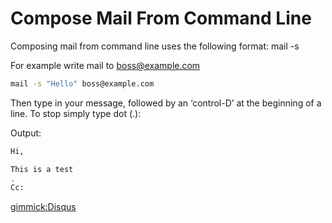# Compose Mail From Command Line

Composing mail from command line uses the following format: mail -s <mailaddess>

For example write mail to boss@example.com
```bash
mail -s "Hello" boss@example.com
```

Then type in your message, followed by an ‘control-D’ at the beginning of a line. To stop simply type dot (.):

Output:
```bash
Hi,

This is a test
.
Cc: 
```

[gimmick:Disqus](techtacoorg)
